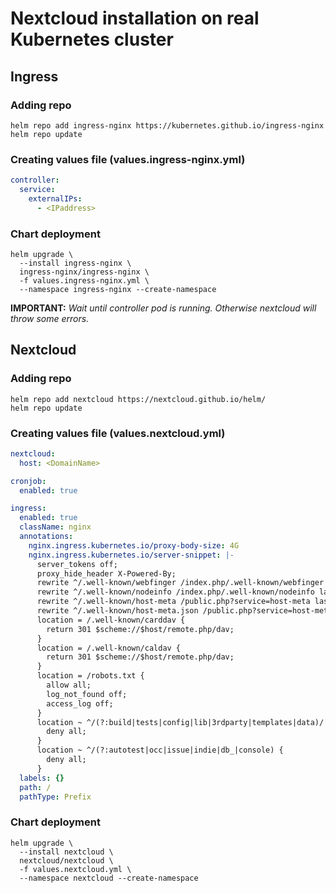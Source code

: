 # Nextcloud installation on real Kubernetes cluster

## Ingress

### Adding repo
```shell
helm repo add ingress-nginx https://kubernetes.github.io/ingress-nginx
helm repo update
```

### Creating values file (**values.ingress-nginx.yml**)
```yml
controller:
  service:
    externalIPs:
      - <IPaddress>
```

### Chart deployment
```shell
helm upgrade \
  --install ingress-nginx \
  ingress-nginx/ingress-nginx \
  -f values.ingress-nginx.yml \
  --namespace ingress-nginx --create-namespace
```

**IMPORTANT:** *Wait until controller pod is running. Otherwise nextcloud will throw some errors.*


## Nextcloud

### Adding repo
```shell
helm repo add nextcloud https://nextcloud.github.io/helm/
helm repo update
```

### Creating values file (**values.nextcloud.yml**)
```yml
nextcloud:
  host: <DomainName>

cronjob:
  enabled: true

ingress:
  enabled: true
  className: nginx
  annotations:
    nginx.ingress.kubernetes.io/proxy-body-size: 4G
    nginx.ingress.kubernetes.io/server-snippet: |-
      server_tokens off;
      proxy_hide_header X-Powered-By;
      rewrite ^/.well-known/webfinger /index.php/.well-known/webfinger last;
      rewrite ^/.well-known/nodeinfo /index.php/.well-known/nodeinfo last;
      rewrite ^/.well-known/host-meta /public.php?service=host-meta last;
      rewrite ^/.well-known/host-meta.json /public.php?service=host-meta-json;
      location = /.well-known/carddav {
        return 301 $scheme://$host/remote.php/dav;
      }
      location = /.well-known/caldav {
        return 301 $scheme://$host/remote.php/dav;
      }
      location = /robots.txt {
        allow all;
        log_not_found off;
        access_log off;
      }
      location ~ ^/(?:build|tests|config|lib|3rdparty|templates|data)/ {
        deny all;
      }
      location ~ ^/(?:autotest|occ|issue|indie|db_|console) {
        deny all;
      }
  labels: {}
  path: /
  pathType: Prefix
```

### Chart deployment
```shell
helm upgrade \
  --install nextcloud \
  nextcloud/nextcloud \
  -f values.nextcloud.yml \
  --namespace nextcloud --create-namespace
```
